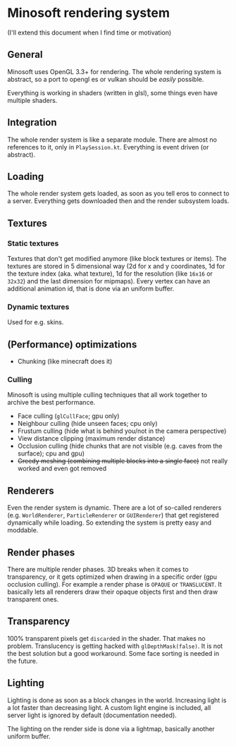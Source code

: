# Minosoft rendering system

(I'll extend this document when I find time or motivation)

## General

Minosoft uses OpenGL 3.3+ for rendering. The whole rendering system is abstract, so a port to opengl es or vulkan should be *easily* possible.

Everything is working in shaders (written in glsl), some things even have multiple shaders.

## Integration

The whole render system is like a separate module. There are almost no references to it, only in `PlaySession.kt`. Everything is event driven (or abstract).

## Loading

The whole render system gets loaded, as soon as you tell eros to connect to a server. Everything gets downloaded then and the render subsystem loads.

## Textures

### Static textures

Textures that don't get modified anymore (like block textures or items).
The textures are stored in 5 dimensional way (2d for x and y coordinates, 1d for the texture index (aka. what texture), 1d for the resolution (like `16x16` or `32x32`) and the last dimension for mipmaps).
Every vertex can have an additional animation id, that is done via an uniform buffer.

### Dynamic textures

Used for e.g. skins.

## (Performance) optimizations

- Chunking (like minecraft does it)

### Culling

Minosoft is using multiple culling techniques that all work together to archive the best performance.

- Face culling (`glCullFace`; gpu only)
- Neighbour culling (hide unseen faces; cpu only)
- Frustum culling (hide what is behind you/not in the camera perspective)
- View distance clipping (maximum render distance)
- Occlusion culling (hide chunks that are not visible (e.g. caves from the surface); cpu and gpu)
- ~~Greedy meshing (combining multiple blocks into a single face)~~ not really worked and even got removed

## Renderers

Even the render system is dynamic. There are a lot of so-called renderers (e.g. `WorldRenderer`, `ParticleRenderer` or `GUIRenderer`) that get registered dynamically while loading. So extending the system is pretty easy and moddable.

## Render phases

There are multiple render phases. 3D breaks when it comes to transparency, or it gets optimized when drawing in a specific order (gpu occlusion culling). For example a render phase is `OPAQUE` or `TRANSLUCENT`.
It basically lets all renderers draw their opaque objects first and then draw transparent ones.

## Transparency

100% transparent pixels get `discard`ed in the shader. That makes no problem. Translucency is getting hacked with `glDepthMask(false)`. It is not the best solution but a good workaround. Some face sorting is needed in the future.

## Lighting

Lighting is done as soon as a block changes in the world. Increasing light is a lot faster than decreasing light.
A custom light engine is included, all server light is ignored by default (documentation needed).

The lighting on the render side is done via a lightmap, basically another uniform buffer.
